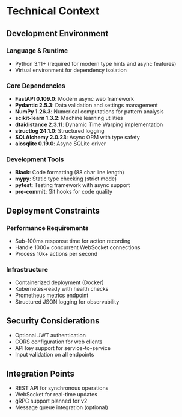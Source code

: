 # Technical Context

## Development Environment

### Language & Runtime
- Python 3.11+ (required for modern type hints and async features)
- Virtual environment for dependency isolation

### Core Dependencies
- **FastAPI 0.109.0**: Modern async web framework
- **Pydantic 2.5.3**: Data validation and settings management
- **NumPy 1.26.3**: Numerical computations for pattern analysis
- **scikit-learn 1.3.2**: Machine learning utilities
- **dtaidistance 2.3.11**: Dynamic Time Warping implementation
- **structlog 24.1.0**: Structured logging
- **SQLAlchemy 2.0.23**: Async ORM with type safety
- **aiosqlite 0.19.0**: Async SQLite driver

### Development Tools
- **Black**: Code formatting (88 char line length)
- **mypy**: Static type checking (strict mode)
- **pytest**: Testing framework with async support
- **pre-commit**: Git hooks for code quality

## Deployment Constraints

### Performance Requirements
- Sub-100ms response time for action recording
- Handle 1000+ concurrent WebSocket connections
- Process 10k+ actions per second

### Infrastructure
- Containerized deployment (Docker)
- Kubernetes-ready with health checks
- Prometheus metrics endpoint
- Structured JSON logging for observability

## Security Considerations
- Optional JWT authentication
- CORS configuration for web clients
- API key support for service-to-service
- Input validation on all endpoints

## Integration Points
- REST API for synchronous operations
- WebSocket for real-time updates
- gRPC support planned for v2
- Message queue integration (optional)
